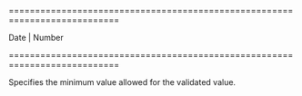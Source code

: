 ===========================================================================
<!--type-->Date | Number<!--/type-->
===========================================================================

<!--shortDescription-->
Specifies the minimum value allowed for the validated value.
<!--/shortDescription-->

<!--fullDescription-->

<!--/fullDescription-->